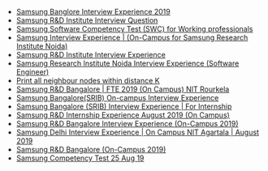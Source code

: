  - [Samsung Banglore Interview Experience 2019](https://www.geeksforgeeks.org/samsung-banglore-interview-experience-2019/)
- [Samsung R&D Institute Interview Question](https://www.geeksforgeeks.org/samsung-rd-institute-interview-question/)
- [Samsung Software Competency Test (SWC) for Working professionals](https://www.geeksforgeeks.org/samsung-software-competency-test-swc-for-working-professionals/)
- [Samsung Interview Experience | (On-Campus for Samsung Research Institute
 Noida)](https://www.geeksforgeeks.org/samsung-interview-experience-on-campus-for-samsung-research-institute-noida/)
- [Samsung R&D Institute Interview Experience](https://www.geeksforgeeks.org/samsung-rd-institute-interview-experience/)
- [Samsung Research Institute
 Noida Interview Experience (Software Engineer)](https://www.geeksforgeeks.org/samsung-research-institute-noida-interview-experience-software-engineer/)
- [Print all neighbour nodes within distance K](https://www.geeksforgeeks.org/print-all-neigbour-nodes-within-distance-k/)
- [Samsung R&D Bangalore | FTE 2019 (On Campus) NIT Rourkela](https://www.geeksforgeeks.org/samsung-rd-bangalore-fte-2019-on-campus-nit-rourkela/)
- [Samsung Bangalore(SRIB) On-campus Interview Experience](https://www.geeksforgeeks.org/samsung-bangaloresrib-on-campus-interview-experience/)
- [Samsung Bangalore (SRIB) Interview Experience | For Internship](https://www.geeksforgeeks.org/samsung-bangalore-srib-interview-experience-for-internship/)
- [Samsung R&D Internship Experience August 2019 (On Campus)](https://www.geeksforgeeks.org/samsung-rd-internship-experience-august-2019-on-campus/)
- [Samsung R&D Bangalore Interview Experience (On-Campus 2019)](https://www.geeksforgeeks.org/samsung-rd-bangalore-interview-experience-on-campus-2019/)
- [Samsung  Delhi Interview Experience | On Campus NIT Agartala | August 2019](https://www.geeksforgeeks.org/samsung-delhi-interview-experience-on-campus-nit-agartala-august-2019/)
- [Samsung R&D Bangalore (On-Campus 2019)](https://www.geeksforgeeks.org/samsung-rd-bangalore-on-campus-2019-2/)
- [Samsung Competency Test 25 Aug 19](https://www.geeksforgeeks.org/samsung-competency-test-25-aug-19/)